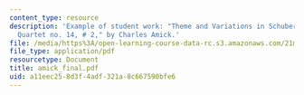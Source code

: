 ```yaml
---
content_type: resource
description: 'Example of student work: "Theme and Variations in Schubert?s String
  Quartet no. 14, # 2," by Charles Amick.'
file: /media/https%3A/open-learning-course-data-rc.s3.amazonaws.com/21m-350-musical-analysis-spring-2008/a11eec258d3f4adf321a8c667590bfe6_amick_final.pdf
file_type: application/pdf
resourcetype: Document
title: amick_final.pdf
uid: a11eec25-8d3f-4adf-321a-8c667590bfe6
---
```

